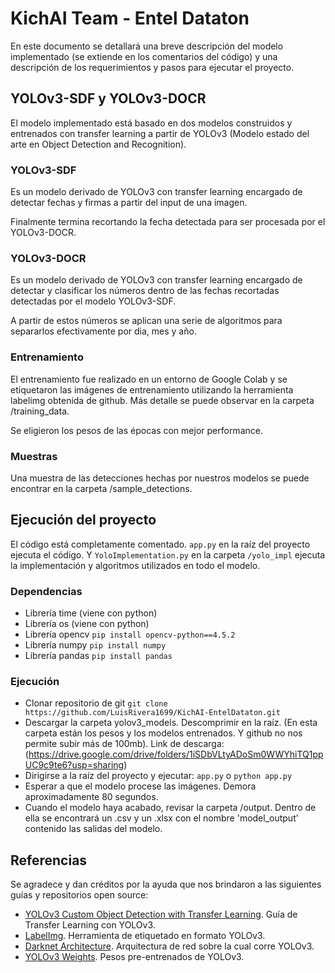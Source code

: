 
# KichAI Team - Entel Dataton

En este documento se detallará una breve descripción del modelo implementado (se extiende en los comentarios del código) y una descripción de los requerimientos y pasos para ejecutar el proyecto.




## YOLOv3-SDF y YOLOv3-DOCR

El modelo implementado está basado en dos modelos construidos y entrenados con transfer learning a partir de YOLOv3 (Modelo estado del arte en Object Detection and Recognition).

### YOLOv3-SDF

Es un modelo derivado de YOLOv3 con transfer learning encargado de detectar fechas y firmas a partir del input de una imagen.

Finalmente termina recortando la fecha detectada para ser procesada por el YOLOv3-DOCR.

### YOLOv3-DOCR

Es un modelo derivado de YOLOv3 con transfer learning encargado de detectar y clasificar los números dentro de las fechas recortadas detectadas por el modelo YOLOv3-SDF.

A partir de estos números se aplican una serie de algoritmos para separarlos efectivamente por dia, mes y año.

### Entrenamiento

El entrenamiento fue realizado en un entorno de Google Colab y se etiquetaron las imágenes de entrenamiento utilizando la herramienta labelimg obtenida de github. Más detalle se puede observar en la carpeta /training_data.

Se eligieron los pesos de las épocas con mejor performance. 

### Muestras

Una muestra de las detecciones hechas por nuestros modelos se puede encontrar en la carpeta /sample_detections.

## Ejecución del proyecto

El código está completamente comentado. ```app.py``` en la raíz del proyecto ejecuta el código. Y ```YoloImplementation.py``` en la carpeta ```/yolo_impl``` ejecuta la implementación y algoritmos utilizados en todo el modelo.

### Dependencias

- Librería time (viene con python)
- Librería  os (viene con python)
- Librería opencv ```pip install opencv-python==4.5.2```
- Librería numpy ```pip install numpy```
- Librería pandas ```pip install pandas```

### Ejecución

- Clonar repositorio de git ```git clone https://github.com/LuisRivera1699/KichAI-EntelDataton.git```
- Descargar la carpeta yolov3_models. Descomprimir en la raíz. (En esta carpeta están los pesos y los modelos entrenados. Y github no nos permite subir más de 100mb). Link de descarga: (https://drive.google.com/drive/folders/1iSDbVLtyADoSm0WWYhiTQ1ppUC9c9te6?usp=sharing)
- Dirigirse a la raíz del proyecto y ejecutar: ```app.py``` o ```python app.py```
- Esperar a que el modelo procese las imágenes. Demora aproximadamente 80 segundos.
- Cuando el modelo haya acabado, revisar la carpeta /output. Dentro de ella se encontrará un .csv y un .xlsx con el nombre 'model_output' contenido las salidas del modelo.
  
## Referencias

Se agradece y dan créditos por la ayuda que nos brindaron a las siguientes guías y repositorios open source:

 - [YOLOv3 Custom Object Detection with Transfer Learning](https://medium.com/analytics-vidhya/yolov3-custom-object-detection-with-transfer-learning-47186c8f166d). Guía de Transfer Learning con YOLOv3.
 - [LabelImg](https://github.com/tzutalin/labelImg). Herramienta de etiquetado en formato YOLOv3.
 - [Darknet Architecture](https://github.com/AlexeyAB/darknet). Arquitectura de red sobre la cual corre YOLOv3.
 - [YOLOv3 Weights](https://pjreddie.com/media/files/darknet53.conv.74). Pesos pre-entrenados de YOLOv3.
